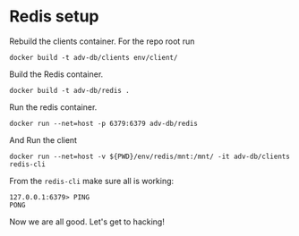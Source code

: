 # Redis setup

Rebuild the clients container.  For the repo root run

    docker build -t adv-db/clients env/client/

Build the Redis container.

    docker build -t adv-db/redis .

Run the redis container.

    docker run --net=host -p 6379:6379 adv-db/redis

And Run the client

    docker run --net=host -v ${PWD}/env/redis/mnt:/mnt/ -it adv-db/clients redis-cli

From the `redis-cli` make sure all is working:

    127.0.0.1:6379> PING
    PONG

Now we are all good.  Let's get to hacking!


